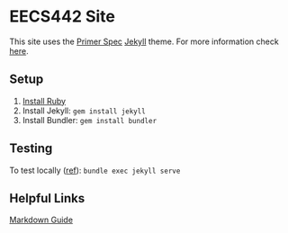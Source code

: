 # EECS442 Site
This site uses the [Primer Spec](https://github.com/eecs485staff/primer-spec) [Jekyll](https://jekyllrb.com/) theme. For more information check [here](https://docs.github.com/en/pages/setting-up-a-github-pages-site-with-jekyll/about-github-pages-and-jekyll).

## Setup
1. [Install Ruby](https://jekyllrb.com/docs/installation/)
2. Install Jekyll: `gem install jekyll`
3. Install Bundler: `gem install bundler`


## Testing
To test locally ([ref](https://docs.github.com/en/pages/setting-up-a-github-pages-site-with-jekyll/testing-your-github-pages-site-locally-with-jekyll)):
`bundle exec jekyll serve`

## Helpful Links
[Markdown Guide](https://www.markdownguide.org/basic-syntax/)